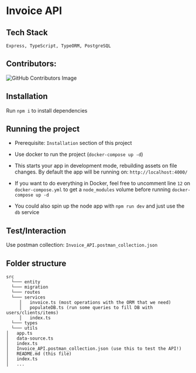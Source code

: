 # Invoice API

## Tech Stack

`Express, TypeScript, TypeORM, PostgreSQL`

## Contributors:
![GitHub Contributors Image](https://contrib.rocks/image?repo=josepernia8/invoice-api)

## Installation

Run `npm i` to install dependencies

## Running the project

- Prerequisite: `Installation` section of this project

- Use docker to run the project (`docker-compose up -d`)

- This starts your app in development mode, rebuilding assets on file changes. By default the app will be running on: `http://localhost:4000/`

- If you want to do everything in Docker, feel free to uncomment line `12` on `docker-compose.yml` to get a `node_modules` volume before running `docker-compose up -d`
- You could also spin up the node app with `npm run dev` and just use the `db` service

## Test/Interaction
Use postman collection: `Invoice_API.postman_collection.json`

## Folder structure
```
src
  └─── entity
  └─── migration
  └─── routes
  └─── services
     │   invoice.ts (most operations with the ORM that we need)
     │   populateDB.ts (run some queries to fill DB with users/clients/items)
     │   index.ts
  └─── types
  └─── utils
│   app.ts
│   data-source.ts
│   index.ts
│   Invoice_API.postman_collection.json (use this to test the API!)
│   README.md (this file)
│   index.ts
│   ...
